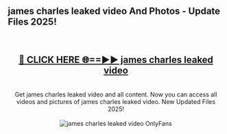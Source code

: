 <h2>james charles leaked video And Photos - Update Files 2025!</h2>
<br>
<div align="center">
<h2><a href="https://betterlinks.top/A2PfLJ" rel="nofollow">🔴 CLICK HERE 🌐==►► james charles leaked video</a></h2>
<br>
Get james charles leaked video and all content. Now you can access all videos and pictures of james charles leaked video. New Updated Files 2025!
<br>
<br>
<a href="https://betterlinks.top/A2PfLJ" rel="nofollow" data-target="animated-image.originalLink"><img src="https://i.imgur.com/dJHk4Zq.gif" alt="james charles leaked video OnlyFans" style="max-width: 100%; display: inline-block;" data-target="animated-image.originalImage"></a>
</div>
<br>